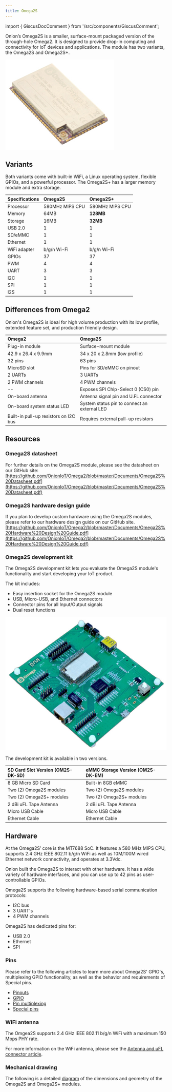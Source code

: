 ```yaml
---
title: Omega2S
---
```


import { GiscusDocComment } from '/src/components/GiscusComment';

Onion’s Omega2S is a smaller, surface-mount packaged version of the through-hole Omega2. It is designed to provide drop-in computing and connectivity for IoT devices and applications. The module has two variants, the Omega2S and Omega2S+.

![omega2s-module](./assets/omega2s-product.jpg)

## Variants

Both variants come with built-in WiFi, a Linux operating system, flexible GPIOs, and a powerful processor. The Omega2S+ has a larger memory module and extra storage.

| Specifications | Omega2S         | Omega2S+        |
| :------------- | :-------------- | :-------------- |
| Processor      | 580MHz MIPS CPU | 580MHz MIPS CPU |
| Memory         | 64MB            | **128MB**       |
| Storage        | 16MB            | **32MB**        |
| USB 2.0        | 1               | 1               |
| SD/eMMC        | 1               | 1               |
| Ethernet       | 1               | 1               |
| WiFi adapter   | b/g/n Wi-Fi     | b/g/n Wi-Fi     |
| GPIOs          | 37              | 37              |
| PWM            | 4               | 4               |
| UART           | 3               | 3               |
| I2C            | 1               | 1               |
| SPI            | 1               | 1               |
| I2S            | 1               | 1               |

## Differences from Omega2

Onion's Omega2S is ideal for high volume production with its low profile, extended feature set, and production friendly design.

| Omega2                                | Omega2S                                      |
| :------------------------------------ | :------------------------------------------- |
| Plug-in module                        | Surface-mount module                         |
| 42.9 x 26.4 x 9.9mm                   | 34 x 20 x 2.8mm (low profile)                |
| 32 pins                               | 63 pins                                      |
| MicroSD slot                          | Pins for SD/eMMC on pinout                   |
| 2 UARTs                               | 3 UARTs                                      |
| 2 PWM channels                        | 4 PWM channels                               |
| --                                    | Exposes SPI Chip-Select 0 (CS0) pin          |
| On-board antenna                      | Antenna signal pin and U.FL connector        |
| On-board system status LED            | System status pin to connect an external LED |
| Built-in pull-up resistors on I2C bus | Requires external pull-up resistors          |

## Resources

### Omega2S datasheet

For further details on the Omega2S module, please see the datasheet on our GitHub site: [https://github.com/OnionIoT/Omega2/blob/master/Documents/Omega2S%20Datasheet.pdf](https://github.com/OnionIoT/Omega2/blob/master/Documents/Omega2S%20Datasheet.pdf)

### Omega2S hardware design guide

If you plan to develop custom hardware using the Omega2S modules, please refer to our hardware design guide on our GitHub site. [https://github.com/OnionIoT/Omega2/blob/master/Documents/Omega2S%20Hardware%20Design%20Guide.pdf](https://github.com/OnionIoT/Omega2/blob/master/Documents/Omega2S%20Hardware%20Design%20Guide.pdf)

### Omega2S development kit

The Omega2S development kit lets you evaluate the Omega2S module's functionality and start developing your IoT product.

The kit includes:

- Easy insertion socket for the Omega2S module
- USB, Micro-USB, and Ethernet connectors
- Connector pins for all Input/Output signals
- Dual reset functions

![omega2s-development-kit](./assets/omega2s-dev-kit.jpg)

The development kit is available in two versions.

| SD Card Slot Version (OM2S-DK-SD) | eMMC Storage Version (OM2S-DK-EM) |
| :-------------------------------- | :-------------------------------- |
| 8 GB Micro SD Card                | Built-in 8GB eMMC                 |
| Two (2) Omega2S modules           | Two (2) Omega2S modules           |
| Two (2) Omega2S+ modules          | Two (2) Omega2S+ modules          |
| 2 dBi uFL Tape Antenna            | 2 dBi uFL Tape Antenna            |
| Micro USB Cable                   | Micro USB Cable                   |
| Ethernet Cable                    | Ethernet Cable                    |

## Hardware

At the Omega2S’ core is the MT7688 SoC. It features a 580 MHz MIPS CPU, supports 2.4 GHz IEEE 802.11 b/g/n WiFi as well as 10M/100M wired Ethernet network connectivity, and operates at 3.3Vdc.

Onion built the Omega2S to interact with other hardware. It has a wide variety of hardware interfaces, and you can use up to 42 pins as user-controllable GPIOs.

Omega2S supports the following hardware-based serial communication protocols:

- I2C bus
- 3 UART's
- 4 PWM channels

Omega2S has dedicated pins for:

- USB 2.0
- Ethernet
- SPI

### Pins

Please refer to the following articles to learn more about Omega2S' GPIO's, multiplexing GPIO functionality, as well as the behavior and requirements of Special pins.

- [Pinouts](/hardware-interfaces/pinouts)
- [GPIO](/hardware-interfaces/gpio)
- [Pin multiplexing](/hardware-interfaces/pin-multiplexing)
- [Special pins](/hardware-interfaces/special-pins)

### WiFi antenna

The Omgea2S supports 2.4 GHz IEEE 802.11 b/g/n WiFi with a maximum 150 Mbps PHY rate.

For more information on the WiFi antenna, please see the [Antenna and uFL connector article](/hardware-interfaces/wifi-antenna).

### Mechanical drawing

The following is a detailed [diagram](./omega2s-mechanical) of the dimensions and geometry of the Omega2S and Omega2S+ modules.

<GiscusDocComment />
